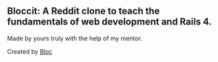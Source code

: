 ## Bloccit: A Reddit clone to teach the fundamentals of web development and Rails 4.

Made by yours truly with the help of my mentor.

Created by [Bloc](http://bloc.io)

